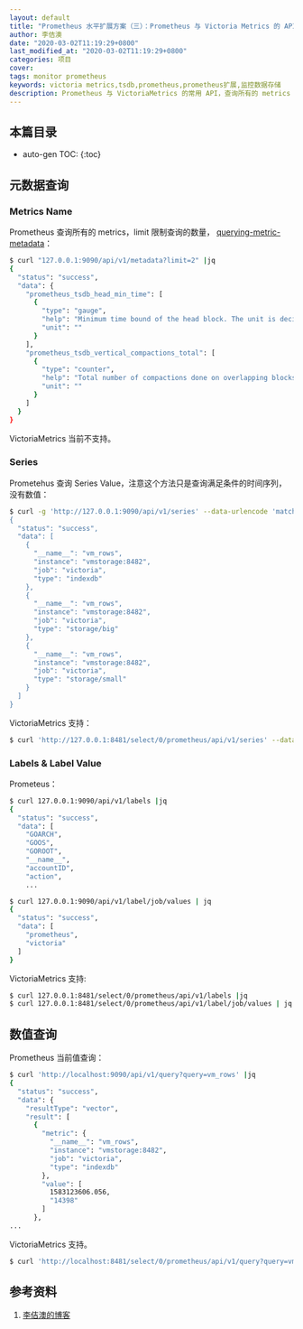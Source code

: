 ```yaml
---
layout: default
title: "Prometheus 水平扩展方案（三）：Prometheus 与 Victoria Metrics 的 API"
author: 李佶澳
date: "2020-03-02T11:19:29+0800"
last_modified_at: "2020-03-02T11:19:29+0800"
categories: 项目
cover:
tags: monitor prometheus
keywords: victoria metrics,tsdb,prometheus,prometheus扩展,监控数据存储
description: Prometheus 与 VictoriaMetrics 的常用 API，查询所有的 metrics name、labels 等
---
```


## 本篇目录

* auto-gen TOC:
{:toc}

## 元数据查询

### Metrics Name

Prometheus 查询所有的 metrics，limit 限制查询的数量， [querying-metric-metadata][2]：

```sh
$ curl "127.0.0.1:9090/api/v1/metadata?limit=2" |jq
{
  "status": "success",
  "data": {
    "prometheus_tsdb_head_min_time": [
      {
        "type": "gauge",
        "help": "Minimum time bound of the head block. The unit is decided by the library consumer.",
        "unit": ""
      }
    ],
    "prometheus_tsdb_vertical_compactions_total": [
      {
        "type": "counter",
        "help": "Total number of compactions done on overlapping blocks.",
        "unit": ""
      }
    ]
  }
}
```

VictoriaMetrics 当前不支持。

### Series 

Prometehus 查询 Series Value，注意这个方法只是查询满足条件的时间序列，没有数值：

```sh
$ curl -g 'http://127.0.0.1:9090/api/v1/series' --data-urlencode 'match[]=vm_rows{}'  --data-urlencode 'start=2020-03-02T00:00:00Z|jq
{
  "status": "success",
  "data": [
    {
      "__name__": "vm_rows",
      "instance": "vmstorage:8482",
      "job": "victoria",
      "type": "indexdb"
    },
    {
      "__name__": "vm_rows",
      "instance": "vmstorage:8482",
      "job": "victoria",
      "type": "storage/big"
    },
    {
      "__name__": "vm_rows",
      "instance": "vmstorage:8482",
      "job": "victoria",
      "type": "storage/small"
    }
  ]
}
```

VictoriaMetrics 支持：

```sh
$ curl 'http://127.0.0.1:8481/select/0/prometheus/api/v1/series' --data-urlencode 'match[]=vm_rows{}' |jq
```

### Labels & Label Value

Prometeus：

```sh
$ curl 127.0.0.1:9090/api/v1/labels |jq
{
  "status": "success",
  "data": [
    "GOARCH",
    "GOOS",
    "GOROOT",
    "__name__",
    "accountID",
    "action",
    ...
```

```sh
$ curl 127.0.0.1:9090/api/v1/label/job/values | jq
{
  "status": "success",
  "data": [
    "prometheus",
    "victoria"
  ]
}
```

VictoriaMetrics 支持:

```sh
$ curl 127.0.0.1:8481/select/0/prometheus/api/v1/labels |jq
$ curl 127.0.0.1:8481/select/0/prometheus/api/v1/label/job/values | jq
```

## 数值查询

Prometheus 当前值查询：

```sh
$ curl 'http://localhost:9090/api/v1/query?query=vm_rows' |jq
{
  "status": "success",
  "data": {
    "resultType": "vector",
    "result": [
      {
        "metric": {
          "__name__": "vm_rows",
          "instance": "vmstorage:8482",
          "job": "victoria",
          "type": "indexdb"
        },
        "value": [
          1583123606.056,
          "14398"
        ]
      },
...
```

VictoriaMetrics 支持。

```sh
$ curl 'http://localhost:8481/select/0/prometheus/api/v1/query?query=vm_rows' |jq
```

## 参考资料

1. [李佶澳的博客][1]

[1]: https://www.lijiaocn.com "李佶澳的博客"
[2]: https://prometheus.io/docs/prometheus/latest/querying/api/#querying-metric-metadata "querying-metric-metadata"
